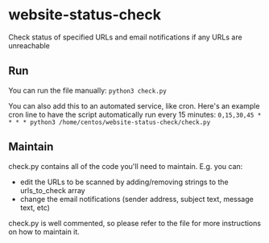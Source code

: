 # website-status-check

Check status of specified URLs and email notifications if any URLs are unreachable


## Run

You can run the file manually: `python3 check.py`

You can also add this to an automated service, like cron. Here's an example cron line to have the script automatically run every 15 minutes: `0,15,30,45 * * * * python3 /home/centos/website-status-check/check.py`


## Maintain

check.py contains all of the code you'll need to maintain. E.g. you can:

- edit the URLs to be scanned by adding/removing strings to the urls_to_check array
- change the email notifications (sender address, subject text, message text, etc)

check.py is well commented, so please refer to the file for more instructions on how to maintain it.
